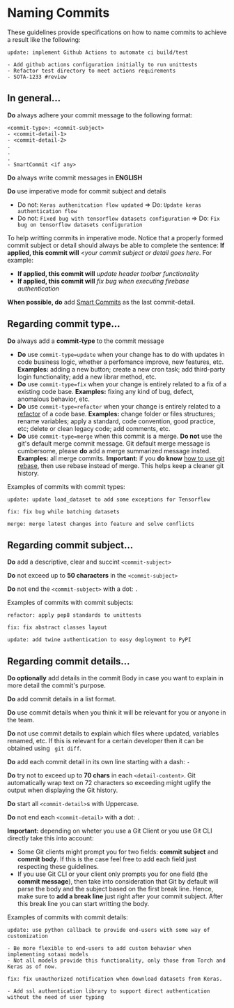 # Naming Commits

These guidelines provide specifications on how to name commits to achieve a result like the following:

```
update: implement Github Actions to automate ci build/test

- Add github actions configuration initially to run unittests
- Refactor test directory to meet actions requirements
- SOTA-1233 #review
```

## In general...

**Do** always adhere your commit message to the following format:

```
<commit-type>: <commit-subject>
- <commit-detail-1>
- <commit-detail-2>
.
.
.
- SmartCommit <if any>
```

**Do** always write commit messages in **ENGLISH**

**Do** use imperative mode for commit subject and details

- Do not: `Keras authenitcation flow updated` => Do: `Update keras authentication flow`
- Do not: `Fixed bug with tensorflow datasets configuration` => Do: `Fix bug on tensorflow datasets configuration`

To help writting commits in imperative mode. Notice that a properly formed commit subject or detail should always be able to complete the sentence: **If applied, this commit will** _<your commit subject or detail goes here_. For example:

- **If applied, this commit will** _update header toolbar functionality_
- **If applied, this commit will** _fix bug when executing firebase authentication_

**When possible, do** add [Smart Commits](https://support.atlassian.com/jira-software-cloud/docs/process-issues-with-smart-commits/) as the last commit-detail.

## Regarding commit type...

**Do** always add a **commit-type** to the commit message

- **Do** use `commit-type=update` when your change has to do with updates in code business logic, whether a perfomance improve, new features, etc.
  **Examples:** adding a new button; create a new cron task; add third-party login functionality; add a new librar method, etc.
- **Do** use `commit-type=fix` when your change is entirely related to a fix of a existing code base.
  **Examples:** fixing any kind of bug, defect, anomalous behavior, etc.
- **Do** use `commit-type=refactor` when your change is entirely related to a [refactor](https://pascal.computer.org/sev_display/search.action;jsessionid=2cd892e19975e94dc862f32b95c0) of a code base.
  **Examples:** change folder or files structures; rename variables; apply a standard, code convention, good practice, etc; delete or clean legacy code; add comments, etc.
- **Do** use `commit-type=merge` when this commit is a merge. **Do not** use the git's default merge commit message. Git default merge message is cumbersome, please **do** add a merge summarized message insted.
  **Examples:** all merge commits.
  **Important:** if you **do know** [how to use git rebase](https://www.atlassian.com/git/tutorials/merging-vs-rebasing), then use rebase instead of merge. This helps keep a cleaner git history.

Examples of commits with commit types:

```
update: update load_dataset to add some exceptions for Tensorflow

fix: fix bug while batching datasets

merge: merge latest changes into feature and solve conflicts
```

## Regarding commit subject...

**Do** add a descriptive, clear and succint `<commit-subject>`

**Do** not exceed up to **50 characters** in the `<commit-subject>`

**Do** not end the `<commit-subject>` with a dot: `.`

Examples of commits with commit subjects:

```
refactor: apply pep8 standards to unittests

fix: fix abstract classes layout

update: add twine authentication to easy deployment to PyPI
```

## Regarding commit details...

**Do optionally** add details in the commit Body in case you want to explain in more detail the commit's purpose.

**Do** add commit details in a list format.

**Do** use commit details when you think it will be relevant for you or anyone in the team.

**Do** not use commit details to explain which files where updated, variables renamed, etc. If this is relevant for a certain developer then it can be obtained using ` git diff`.

**Do** add each commit detail in its own line starting with a dash: `-`

**Do** try not to exceed up to **70 chars** in each `<detail-content>`. Git automatically wrap text on 72 characters so exceeding might uglify the output when displaying the Git history.

**Do** start all `<commit-detail>`s with Uppercase.

**Do** not end each `<commit-detail>` with a dot: `.`

**Important:** depending on wheter you use a Git Client or you use Git CLI directly take this into account:

- Some Git clients might prompt you for two fields: **commit subject** and **commit body**. If this is the case feel free to add each field just respecting these guidelines.
- If you use Git CLI or your client only prompts you for one field (the **commit message**), then take into consideration that Git by default will parse the body and the subject based on the first break line. Hence, make sure to **add a break line** just right after your commit subject. After this break line you can start writting the body.

Examples of commits with commit details:

```
update: use python callback to provide end-users with some way of customization

- Be more flexible to end-users to add custom behavior when implementing sotaai models
- Not all models provide this functionality, only those from Torch and Keras as of now.
```

```
fix: fix unauthorized notification when download datasets from Keras.

- Add ssl authentication library to support direct authentication without the need of user typing
```
